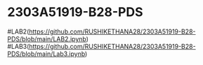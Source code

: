 # 2303A51919-B28-PDS
#LAB2(https://github.com/RUSHIKETHANA28/2303A51919-B28-PDS/blob/main/LAB2.ipynb)
#LAB3(https://github.com/RUSHIKETHANA28/2303A51919-B28-PDS/blob/main/Lab3.ipynb)

